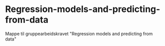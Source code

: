 # Regression-models-and-predicting-from-data
Mappe til gruppearbeidskravet "Regression models and predicting from data"
